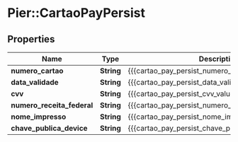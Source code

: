 # Pier::CartaoPayPersist

## Properties
Name | Type | Description | Notes
------------ | ------------- | ------------- | -------------
**numero_cartao** | **String** | {{{cartao_pay_persist_numero_cartao_value}}} | 
**data_validade** | **String** | {{{cartao_pay_persist_data_validade_value}}} | [optional] 
**cvv** | **String** | {{{cartao_pay_persist_cvv_value}}} | [optional] 
**numero_receita_federal** | **String** | {{{cartao_pay_persist_numero_receita_federal_value}}} | [optional] 
**nome_impresso** | **String** | {{{cartao_pay_persist_nome_impresso_value}}} | [optional] 
**chave_publica_device** | **String** | {{{cartao_pay_persist_chave_publica_device_value}}} | 


